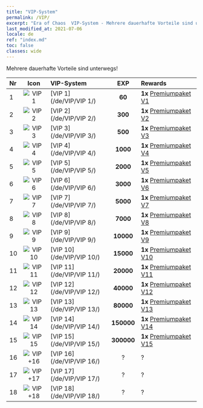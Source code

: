 ```yaml
---
title: "VIP-System"
permalink: /VIP/
excerpt: "Era of Chaos  VIP-System - Mehrere dauerhafte Vorteile sind unterwegs!"
last_modified_at: 2021-07-06
locale: de
ref: "index.md"
toc: false
classes: wide
---
```


  Mehrere dauerhafte Vorteile sind unterwegs!

  |  Nr  | Icon | VIP-System | EXP | Rewards |
  |:-----|:----:|:------------|:---:|:--------|
  | 1 | ![VIP 1](/images/x/chatPri_vipLv1.png) | [VIP 1](/de/VIP/VIP 1/) | **60** | **1x** [Premiumpaket V1](/ItemsDE/con_1297/) |
  | 2 | ![VIP 2](/images/x/chatPri_vipLv2.png) | [VIP 2](/de/VIP/VIP 2/) | **300** | **1x** [Premiumpaket V2](/ItemsDE/con_1298/) |
  | 3 | ![VIP 3](/images/x/chatPri_vipLv3.png) | [VIP 3](/de/VIP/VIP 3/) | **500** | **1x** [Premiumpaket V3](/ItemsDE/con_1299/) |
  | 4 | ![VIP 4](/images/x/chatPri_vipLv4.png) | [VIP 4](/de/VIP/VIP 4/) | **1000** | **1x** [Premiumpaket V4](/ItemsDE/con_1300/) |
  | 5 | ![VIP 5](/images/x/chatPri_vipLv5.png) | [VIP 5](/de/VIP/VIP 5/) | **2000** | **1x** [Premiumpaket V5](/ItemsDE/con_1301/) |
  | 6 | ![VIP 6](/images/x/chatPri_vipLv6.png) | [VIP 6](/de/VIP/VIP 6/) | **3000** | **1x** [Premiumpaket V6](/ItemsDE/con_1302/) |
  | 7 | ![VIP 7](/images/x/chatPri_vipLv7.png) | [VIP 7](/de/VIP/VIP 7/) | **5000** | **1x** [Premiumpaket V7](/ItemsDE/con_1303/) |
  | 8 | ![VIP 8](/images/x/chatPri_vipLv8.png) | [VIP 8](/de/VIP/VIP 8/) | **7000** | **1x** [Premiumpaket V8](/ItemsDE/con_1304/) |
  | 9 | ![VIP 9](/images/x/chatPri_vipLv9.png) | [VIP 9](/de/VIP/VIP 9/) | **10000** | **1x** [Premiumpaket V9](/ItemsDE/con_1305/) |
  | 10 | ![VIP 10](/images/x/chatPri_vipLv10.png) | [VIP 10](/de/VIP/VIP 10/) | **15000** | **1x** [Premiumpaket V10](/ItemsDE/con_1306/) |
  | 11 | ![VIP 11](/images/x/chatPri_vipLv11.png) | [VIP 11](/de/VIP/VIP 11/) | **20000** | **1x** [Premiumpaket V11](/ItemsDE/con_1307/) |
  | 12 | ![VIP 12](/images/x/chatPri_vipLv12.png) | [VIP 12](/de/VIP/VIP 12/) | **40000** | **1x** [Premiumpaket V12](/ItemsDE/con_1308/) |
  | 13 | ![VIP 13](/images/x/chatPri_vipLv13.png) | [VIP 13](/de/VIP/VIP 13/) | **80000** | **1x** [Premiumpaket V13](/ItemsDE/con_1309/) |
  | 14 | ![VIP 14](/images/x/chatPri_vipLv14.png) | [VIP 14](/de/VIP/VIP 14/) | **150000** | **1x** [Premiumpaket V14](/ItemsDE/con_1310/) |
  | 15 | ![VIP 15](/images/x/chatPri_vipLv15.png) | [VIP 15](/de/VIP/VIP 15/) | **300000** | **1x** [Premiumpaket V15](/ItemsDE/con_1311/) |
  | 16 | ![VIP +16](/images/x/chatPri_vipLv16.png) | [VIP 16](/de/VIP/VIP 16/) | ? | ? |
  | 17 | ![VIP +17](/images/x/chatPri_vipLv17.png) | [VIP 17](/de/VIP/VIP 17/) | ? | ? |
  | 18 | ![VIP +18](/images/x/chatPri_vipLv18.png) | [VIP 18](/de/VIP/VIP 18/) | ? | ? |
